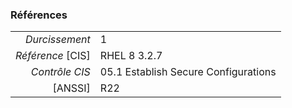 ### Références

|                 |    |
|----------------:|:---|
|   *Durcissement*| 1 |
|*Référence* [CIS]| RHEL 8 3.2.7 |
|   *Contrôle CIS*| 05.1 Establish Secure Configurations |
|          [ANSSI]| R22 |
